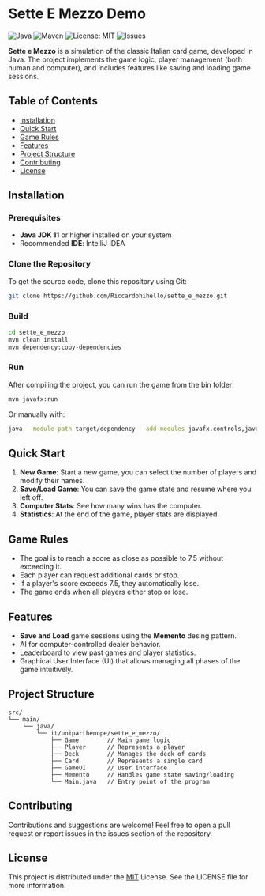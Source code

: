 # Sette E Mezzo Demo
![Java](https://img.shields.io/badge/Java-17-blue.svg)
![Maven](https://img.shields.io/badge/Maven-3.6.3-blue.svg)
![License: MIT](https://img.shields.io/badge/License-MIT-yellow.svg)
![Issues](https://img.shields.io/github/issues/Riccardohihello/sette_e_mezzo)

**Sette e Mezzo** is a simulation of the classic Italian card game, developed in Java. The project implements the game logic, player management (both human and computer), and includes features like saving and loading game sessions.

## Table of Contents

- [Installation](#installation)
- [Quick Start](#quick-start)
- [Game Rules](#game-rules)
- [Features](#features)
- [Project Structure](#project-structure)
- [Contributing](#contributing)
- [License](#license)




## Installation
### Prerequisites

- **Java JDK 11** or higher installed on your system
- Recommended **IDE**: IntelliJ IDEA

### Clone the Repository

To get the source code, clone this repository using Git:

```bash
git clone https://github.com/Riccardohihello/sette_e_mezzo.git
```

### Build
```bash
cd sette_e_mezzo
mvn clean install
mvn dependency:copy-dependencies
```
### Run

After compiling the project, you can run the game from the bin folder:
``` bash
mvn javafx:run
```
Or manually with:
``` bash
java --module-path target/dependency --add-modules javafx.controls,javafx.fxml -cp target/sette_e_mezzo-1.0-SNAPSHOT.jar it.uniparthenope.sette_e_mezzo.Main
```

## Quick Start
1. **New Game**: Start a new game, you can select the number of players and modify their names.
2. **Save/Load Game**: You can save the game state and resume where you left off.
3. **Computer Stats**: See how many wins has the computer.
4. **Statistics**: At the end of the game, player stats are displayed.

## Game Rules
- The goal is to reach a score as close as possible to 7.5 without exceeding it.
- Each player can request additional cards or stop.
- If a player's score exceeds 7.5, they automatically lose.
- The game ends when all players either stop or lose.

## Features
- **Save and Load** game sessions using the **Memento** desing pattern.
- AI for computer-controlled dealer behavior.
- Leaderboard to view past games and player statistics.
- Graphical User Interface (UI) that allows managing all phases of the game intuitively.

## Project Structure

``` less
src/
└── main/
    └── java/
        └── it/uniparthenope/sette_e_mezzo/
            ├── Game        // Main game logic
            ├── Player      // Represents a player
            ├── Deck        // Manages the deck of cards
            ├── Card        // Represents a single card
            ├── GameUI      // User interface
            ├── Memento     // Handles game state saving/loading
            └── Main.java   // Entry point of the program

```
## Contributing

Contributions and suggestions are welcome! Feel free to open a pull request or report issues in the issues section of the repository.

## License

This project is distributed under the [MIT](https://choosealicense.com/licenses/mit/) License. See the LICENSE file for more information.

